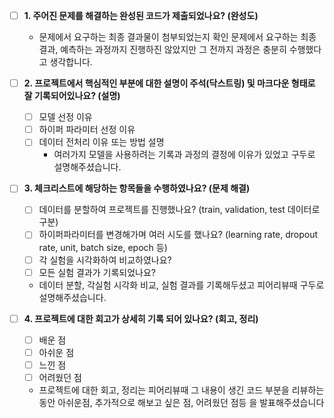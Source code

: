 - [ ]  **1. 주어진 문제를 해결하는 완성된 코드가 제출되었나요? (완성도)**
    - 문제에서 요구하는 최종 결과물이 첨부되었는지 확인
        문제에서 요구하는 최종 결과, 예측하는 과정까지 진행하진 않았지만 그 전까지 과정은 충분히 수행했다고 생각합니다.


- [ ]  **2. 프로젝트에서 핵심적인 부분에 대한 설명이 주석(닥스트링) 및 마크다운 형태로 잘 기록되어있나요? (설명)**
    - [ ]  모델 선정 이유
    - [ ]  하이퍼 파라미터 선정 이유
    - [ ]  데이터 전처리 이유 또는 방법 설명
        - 여러가지 모델을 사용하려는 기록과 과정의 결정에 이유가 있었고 구두로 설명해주셨습니다.

- [ ]  **3. 체크리스트에 해당하는 항목들을 수행하였나요? (문제 해결)**
    - [ ]  데이터를 분할하여 프로젝트를 진행했나요? (train, validation, test 데이터로 구분)
    - [ ]  하이퍼파라미터를 변경해가며 여러 시도를 했나요? (learning rate, dropout rate, unit, batch size, epoch 등)
    - [ ]  각 실험을 시각화하여 비교하였나요?
    - [ ]  모든 실험 결과가 기록되었나요?
      - 데이터 분할, 각실험 시각화 비교, 실험 결과를 기록해두셨고 피어리뷰때 구두로 설명해주셨습니다.

- [ ]  **4. 프로젝트에 대한 회고가 상세히 기록 되어 있나요? (회고, 정리)**
    - [ ]  배운 점
    - [ ]  아쉬운 점
    - [ ]  느낀 점
    - [ ]  어려웠던 점
      - 프로젝트에 대한 회고, 정리는 피어리뷰때 그 내용이 생긴 코드 부분을 리뷰하는 동안 아쉬운점, 추가적으로 해보고 싶은 점, 어려웠던 점등 을 발표해주셨습니다 
